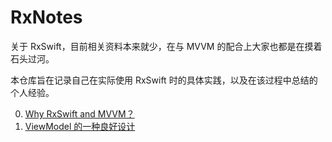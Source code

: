 # RxNotes

关于 RxSwift，目前相关资料本来就少，在与 MVVM 的配合上大家也都是在摸着石头过河。

本仓库旨在记录自己在实际使用 RxSwift 时的具体实践，以及在该过程中总结的个人经验。

0. [Why RxSwift and MVVM？](https://github.com/caiyue1993/RxNotes/blob/master/00-why-rxswift-and-mvvm.md)
1. [ViewModel 的一种良好设计](https://github.com/caiyue1993/RxNotes/blob/master/01-view-model.md)
